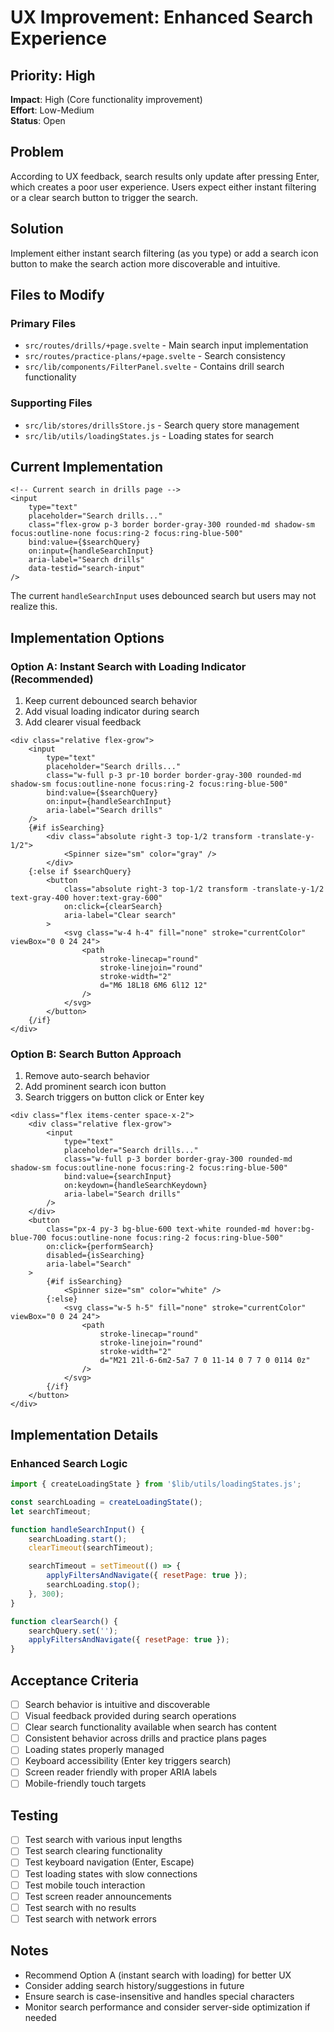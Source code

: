 # UX Improvement: Enhanced Search Experience

## Priority: High

**Impact**: High (Core functionality improvement)  
**Effort**: Low-Medium  
**Status**: Open

## Problem

According to UX feedback, search results only update after pressing Enter, which creates a poor user experience. Users expect either instant filtering or a clear search button to trigger the search.

## Solution

Implement either instant search filtering (as you type) or add a search icon button to make the search action more discoverable and intuitive.

## Files to Modify

### Primary Files

- `src/routes/drills/+page.svelte` - Main search input implementation
- `src/routes/practice-plans/+page.svelte` - Search consistency
- `src/lib/components/FilterPanel.svelte` - Contains drill search functionality

### Supporting Files

- `src/lib/stores/drillsStore.js` - Search query store management
- `src/lib/utils/loadingStates.js` - Loading states for search

## Current Implementation

```svelte
<!-- Current search in drills page -->
<input
	type="text"
	placeholder="Search drills..."
	class="flex-grow p-3 border border-gray-300 rounded-md shadow-sm focus:outline-none focus:ring-2 focus:ring-blue-500"
	bind:value={$searchQuery}
	on:input={handleSearchInput}
	aria-label="Search drills"
	data-testid="search-input"
/>
```

The current `handleSearchInput` uses debounced search but users may not realize this.

## Implementation Options

### Option A: Instant Search with Loading Indicator (Recommended)

1. Keep current debounced search behavior
2. Add visual loading indicator during search
3. Add clearer visual feedback

```svelte
<div class="relative flex-grow">
	<input
		type="text"
		placeholder="Search drills..."
		class="w-full p-3 pr-10 border border-gray-300 rounded-md shadow-sm focus:outline-none focus:ring-2 focus:ring-blue-500"
		bind:value={$searchQuery}
		on:input={handleSearchInput}
		aria-label="Search drills"
	/>
	{#if isSearching}
		<div class="absolute right-3 top-1/2 transform -translate-y-1/2">
			<Spinner size="sm" color="gray" />
		</div>
	{:else if $searchQuery}
		<button
			class="absolute right-3 top-1/2 transform -translate-y-1/2 text-gray-400 hover:text-gray-600"
			on:click={clearSearch}
			aria-label="Clear search"
		>
			<svg class="w-4 h-4" fill="none" stroke="currentColor" viewBox="0 0 24 24">
				<path
					stroke-linecap="round"
					stroke-linejoin="round"
					stroke-width="2"
					d="M6 18L18 6M6 6l12 12"
				/>
			</svg>
		</button>
	{/if}
</div>
```

### Option B: Search Button Approach

1. Remove auto-search behavior
2. Add prominent search icon button
3. Search triggers on button click or Enter key

```svelte
<div class="flex items-center space-x-2">
	<div class="relative flex-grow">
		<input
			type="text"
			placeholder="Search drills..."
			class="w-full p-3 border border-gray-300 rounded-md shadow-sm focus:outline-none focus:ring-2 focus:ring-blue-500"
			bind:value={searchInput}
			on:keydown={handleSearchKeydown}
			aria-label="Search drills"
		/>
	</div>
	<button
		class="px-4 py-3 bg-blue-600 text-white rounded-md hover:bg-blue-700 focus:outline-none focus:ring-2 focus:ring-blue-500"
		on:click={performSearch}
		disabled={isSearching}
		aria-label="Search"
	>
		{#if isSearching}
			<Spinner size="sm" color="white" />
		{:else}
			<svg class="w-5 h-5" fill="none" stroke="currentColor" viewBox="0 0 24 24">
				<path
					stroke-linecap="round"
					stroke-linejoin="round"
					stroke-width="2"
					d="M21 21l-6-6m2-5a7 7 0 11-14 0 7 7 0 0114 0z"
				/>
			</svg>
		{/if}
	</button>
</div>
```

## Implementation Details

### Enhanced Search Logic

```javascript
import { createLoadingState } from '$lib/utils/loadingStates.js';

const searchLoading = createLoadingState();
let searchTimeout;

function handleSearchInput() {
	searchLoading.start();
	clearTimeout(searchTimeout);

	searchTimeout = setTimeout(() => {
		applyFiltersAndNavigate({ resetPage: true });
		searchLoading.stop();
	}, 300);
}

function clearSearch() {
	searchQuery.set('');
	applyFiltersAndNavigate({ resetPage: true });
}
```

## Acceptance Criteria

- [ ] Search behavior is intuitive and discoverable
- [ ] Visual feedback provided during search operations
- [ ] Clear search functionality available when search has content
- [ ] Consistent behavior across drills and practice plans pages
- [ ] Loading states properly managed
- [ ] Keyboard accessibility (Enter key triggers search)
- [ ] Screen reader friendly with proper ARIA labels
- [ ] Mobile-friendly touch targets

## Testing

- [ ] Test search with various input lengths
- [ ] Test search clearing functionality
- [ ] Test keyboard navigation (Enter, Escape)
- [ ] Test loading states with slow connections
- [ ] Test mobile touch interaction
- [ ] Test screen reader announcements
- [ ] Test search with no results
- [ ] Test search with network errors

## Notes

- Recommend Option A (instant search with loading) for better UX
- Consider adding search history/suggestions in future
- Ensure search is case-insensitive and handles special characters
- Monitor search performance and consider server-side optimization if needed
